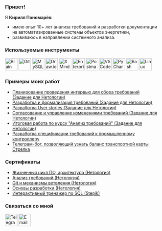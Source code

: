 ### Привет!
Я **Кирилл Пономарёв**:
- имею опыт 10+ лет анализа требований и разработки документации на автоматизированные системы объектов энергетики,
- развиваюсь в направлении системного анализа.

### Используемые инструменты
[<image width="40px" alt="Brain" src="/icons/brain.png"/>](https://ru.wikipedia.org/wiki/%D0%93%D0%BE%D0%BB%D0%BE%D0%B2%D0%BD%D0%BE%D0%B9_%D0%BC%D0%BE%D0%B7%D0%B3_%D1%87%D0%B5%D0%BB%D0%BE%D0%B2%D0%B5%D0%BA%D0%B0)
[<image width="40px" alt="Git" src="/icons/git.png"/>](https://git-scm.com/)
[<image width="40px" alt="MySQL" src="/icons/mysql.png"/>](https://www.mysql.com/)
[<image width="40px" alt="Draw.io" src="/icons/draw_io.png"/>](https://www.draw.io/)
[<image width="40px" alt="XMind" src="/icons/xmind.png"/>](https://www.xmind.net/)
[<image width="40px" alt="Enterprise Architect" src="/icons/ea.png"/>](https://sparxsystems.com/products/ea/)
[<image width="40px" alt="Postman" src="/icons/postman.png"/>](https://www.postman.com/)
[<image width="40px" alt="VSCode" src="/icons/vscode.png"/>](https://code.visualstudio.com/)
[<image width="40px" alt="PyCharm" src="/icons/pycharm.png"/>](https://www.jetbrains.com/pycharm/)
[<image width="40px" alt="Bash" src="/icons/bash.png"/>](https://www.gnu.org/software/bash/)
[<image width="40px" alt="Linux" src="/icons/linux.png"/>](https://kernel.org/)

### Примеры моих работ
- [Планирование проведения интервью для сбора требований (Задание для Нетологии)](/interview/)
- [Разработка и формализация требований (Задание для Нетологии)](/requirements/)
- [Разработка User stories (Задание для Нетологии)](/user-stories/)
- [Согласование и управление изменениями требований (Задание для Нетологии)](/requirements-management/)
- [Итоговая работа по курсу "Анализ требований" (Задание для Нетологии)](/requirements-final/)
- [Разработка спецификации требований к промышленному контроллеру](/controller-requirements/)
- [Телеграм-бот, позволяющий узнать баланс транспортной карты Стрелка](https://github.com/gitscure/strelkaCardBot.git)

### Сертификаты
- [Жизненный цикл ПО, архитектура (Нетология)](/certificates/netology-lifecycle.pdf)
- [Анализ требований (Нетология)](/certificates/netology-requirements.pdf)
- [Git и механизмы ветвления (Нетология)](/certificates/netology-git.pdf)
- [Основы разработки (Нетология)](/certificates/netology-development.pdf)
- [Интерактивный тренажер по SQL (Stepik)](/certificates/stepik-sql.pdf)

### Связаться со мной
[<image width="40px" alt="Telegram" src="/icons/telegram.png"/>](https://t.me/s_cure)
[<image width="40px" alt="Email" src="/icons/email.png"/>](mailto:ponomarevkm@gmail.com)
